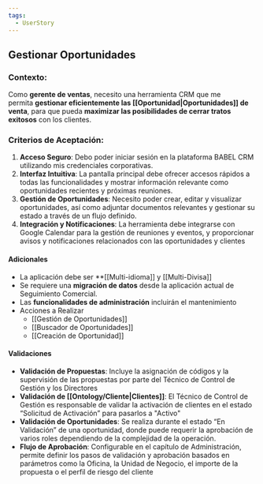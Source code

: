 ```yaml
---
tags:
  - UserStory
---
```

## Gestionar Oportunidades



### Contexto:

Como **gerente de ventas**, necesito una herramienta CRM que me permita **gestionar eficientemente las [[Oportunidad|Oportunidades]] de venta**, para que pueda **maximizar las posibilidades de cerrar tratos exitosos** con los clientes.


### Criterios de Aceptación:
1. **Acceso Seguro**: Debo poder iniciar sesión en la plataforma BABEL CRM utilizando mis credenciales corporativas.
2. **Interfaz Intuitiva**: La pantalla principal debe ofrecer accesos rápidos a todas las funcionalidades y mostrar información relevante como oportunidades recientes y próximas reuniones.
3. **Gestión de Oportunidades**: Necesito poder crear, editar y visualizar oportunidades, así como adjuntar documentos relevantes y gestionar su estado a través de un flujo definido.
4. **Integración y Notificaciones**: La herramienta debe integrarse con Google Calendar para la gestión de reuniones y eventos, y proporcionar avisos y notificaciones relacionados con las oportunidades y clientes

#### Adicionales

- La aplicación debe ser **[[Multi-idioma]] y [[Multi-Divisa]]
- Se requiere una **migración de datos** desde la aplicación actual de Seguimiento Comercial.
- Las **funcionalidades de administración** incluirán el mantenimiento
- Acciones a Realizar
	- [[Gestión de Oportunidades]]
	- [[Buscador de Oportunidades]]
	- [[Creación de Oportunidad]]

#### Validaciones
- **Validación de Propuestas**: Incluye la asignación de códigos y la supervisión de las propuestas por parte del Técnico de Control de Gestión y los Directores
- **Validación de [[Ontology/Cliente|Clientes]]**: El Técnico de Control de Gestión es responsable de validar la activación de clientes en el estado “Solicitud de Activación” para pasarlos a "Activo"
- **Validación de Oportunidades**: Se realiza durante el estado “En Validación” de una oportunidad, donde puede requerir la aprobación de varios roles dependiendo de la complejidad de la operación.
- **Flujo de Aprobación**: Configurable en el capítulo de Administración, permite definir los pasos de validación y aprobación basados en parámetros como la Oficina, la Unidad de Negocio, el importe de la propuesta o el perfil de riesgo del cliente
